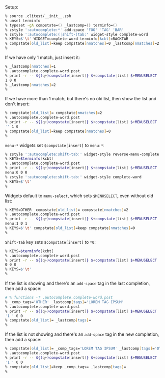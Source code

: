 Setup:
```zsh
% source .clitest/__init__.zsh
% unset terminfo
% typeset -gA compstate=() _lastcomp=() terminfo=()
% zstyle ':autocomplete:*' add-space 'FOO' 'TAG' 'BAR'
% zstyle ':autocomplete:(|shift-)tab:' widget-style complete-word
% KEYS=$'\t' WIDGET=complete-word terminfo[kcbt]=BACKTAB
% compstate[old_list]=keep compstate[nmatches]=0 _lastcomp[nmatches]=2
%
```

If we have only 1 match, just insert it:
```zsh
% _lastcomp[nmatches]=1
% .autocomplete.complete-word.post
% print -r -- ${(q+)compstate[insert]} $+compstate[list] $+MENUSELECT
1 0 0
% _lastcomp[nmatches]=2
%
```

If we have more than 1 match, but there's no old list, then show the list and don't insert:
```zsh
% compstate[old_list]= compstate[nmatches]=2
% .autocomplete.complete-word.post
% print -r -- ${(q+)compstate[insert]} $+compstate[list] $+MENUSELECT
'' 1 0
% compstate[old_list]=keep compstate[nmatches]=0
%
```

`menu-*` widgets set `$compstate[insert]` to `menu:*`:
```zsh
% zstyle ':autocomplete:shift-tab:' widget-style reverse-menu-complete
% KEYS=$terminfo[kcbt]
% .autocomplete.complete-word.post
% print -r -- ${(q+)compstate[insert]} $+compstate[list] $+MENUSELECT
menu:0 0 0
% zstyle ':autocomplete:shift-tab:' widget-style complete-word
% KEYS=$'\t'
%
```

Widgets default to `menu-select`, which sets `$MENUSELECT`, even without old list:
```zsh
% KEYS=OTHER  compstate[old_list]= compstate[nmatches]=2
% .autocomplete.complete-word.post
% print -r -- ${(q+)compstate[insert]} $+compstate[list] $+MENUSELECT
menu:1 0 1
% KEYS=$'\t' compstate[old_list]=keep compstate[nmatches]=0
%
```

`Shift-Tab` key sets `$compstate[insert]` to `*0`:
```zsh
% KEYS=$terminfo[kcbt]
% .autocomplete.complete-word.post
% print -r -- ${(q+)compstate[insert]} $+compstate[list] $+MENUSELECT
0 0 0
% KEYS=$'\t'
%
```

If the list is showing and there's an `add-space` tag in the last completion, then add a space:
```zsh
# % functions -T .autocomplete.complete-word.post
% _comp_tags='OTHER' _lastcomp[tags]='LOREM TAG IPSUM'
% .autocomplete.complete-word.post
% print -r -- ${(q+)compstate[insert]} $+compstate[list] $+MENUSELECT
'1 ' 0 0
% compstate[old_list]= _lastcomp[tags]=
%
```

If the list is not showing and there's an `add-space` tag in the new completion, then add a space:
```zsh
% compstate[old_list]= _comp_tags='LOREM TAG IPSUM' _lastcomp[tags]='OTHER'
% .autocomplete.complete-word.post
% print -r -- ${(q+)compstate[insert]} $+compstate[list] $+MENUSELECT
'1 ' 0 0
% compstate[old_list]=keep _comp_tags= _lastcomp[tags]=
%
```
